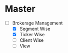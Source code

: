 # Master
- [ ] Brokerage Management
  - [x] Segment Wise
  - [x] Ticker Wise
  - [ ] Client Wise
  - [ ] View